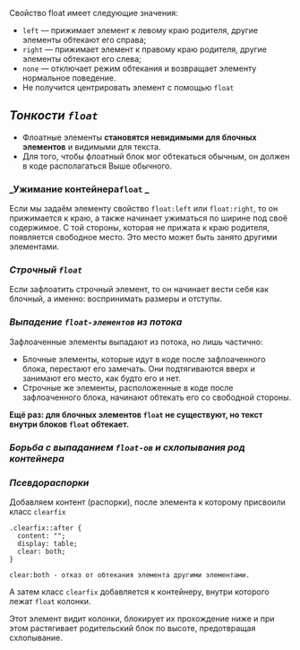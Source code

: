 Свойство float имеет следующие значения:

- `left` — прижимает элемент к левому краю родителя, другие элементы обтекают его справа;
- `right` — прижимает элемент к правому краю родителя, другие элементы обтекают его слева;
- `none` — отключает режим обтекания и возвращает элементу нормальное поведение.
- Не получится центрировать элемент с помощью `float`

## _Тонкости `float`_

- Флоатные элементы **становятся невидимыми для блочных элементов** и видимыми для текста.
- Для того, чтобы флоатный блок мог обтекаться обычным, он должен в коде располагаться Выше обычного.

### _Ужимание контейнера`float` _

Если мы задаём элементу свойство `float:left` или `float:right`, то он прижимается к краю, а также начинает ужиматься по ширине под своё содержимое.
С той стороны, которая не прижата к краю родителя, появляется свободное место. Это место может быть занято другими элементами.

### _Строчный `float`_

Если зафлоатить строчный элемент, то он начинает вести себя как блочный, а именно: воспринимать размеры и отступы.

### _Выпадение `float-элементов` из потока_

Зафлоаченные элементы выпадают из потока, но лишь частично:

- Блочные элементы, которые идут в коде после зафлоаченного блока, перестают его замечать. Они подтягиваются вверх и занимают его место, как будто его и нет.
- Строчные же элементы, расположенные в коде после зафлоаченного блока, начинают обтекать его со свободной стороны.

**Ещё раз: для блочных элементов `float` не существуют, но текст внутри блоков `float` обтекает.**

### _Борьба с выпаданием `float-ов` и схлопывания род контейнера_

### *Псевдораспорки*

Добавляем контент (распорки), после элемента к которому присвоили класс `clearfix`

```
.clearfix::after {
  content: "";
  display: table;
  clear: both;
}

clear:both - отказ от обтекания элемента другими элементами.
```

А затем класс `clearfix` добавляется к контейнеру, внутри которого лежат `float` колонки. 

Этот элемент видит колонки, блокирует их прохождение ниже и при этом растягивает родительский блок по высоте, предотвращая схлопывание.

